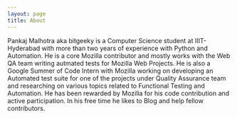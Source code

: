 ```yaml
---
layout: page
title: About
---
```


Pankaj Malhotra aka bitgeeky is a Computer Science student at IIIT-Hyderabad with more than two years of experience with Python and Automation. He is a core Mozilla contributor and mostly works with the Web QA team writing autmated tests for Mozilla Web Projects.
He is also a Google Summer of Code Intern with Mozilla working on developing an Automated test suite for one of the projects under Quality Assurance team and researching on various topics related to Functional Testing and Automation.
He has been rewarded by Mozilla for his code contribution and active participation.
In his free time he likes to Blog and help fellow contributors.
